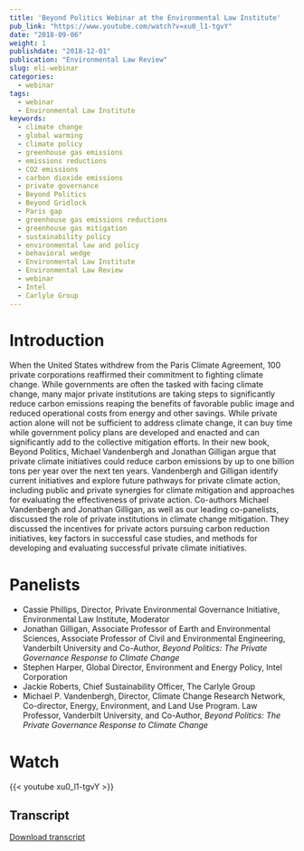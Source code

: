 ```yaml
---
title: 'Beyond Politics Webinar at the Environmental Law Institute'
pub_link: "https://www.youtube.com/watch?v=xu0_l1-tgvY"
date: "2018-09-06"
weight: 1
publishdate: "2018-12-01"
publication: "Environmental Law Review"
slug: eli-webinar
categories: 
  - webinar
tags:
  - webinar
  - Environmental Law Institute
keywords:
  - climate change
  - global warming
  - climate policy
  - greenhouse gas emissions
  - emissions reductions
  - CO2 emissions
  - carbon dioxide emissions
  - private governance
  - Beyond Politics
  - Beyond Gridlock
  - Paris gap
  - greenhouse gas emissions reductions
  - greenhouse gas mitigation
  - sustainability policy
  - environmental law and policy
  - behavioral wedge
  - Environmental Law Institute
  - Environmental Law Review
  - webinar
  - Intel
  - Carlyle Group
---
```

# Introduction

When the United States withdrew from the Paris Climate Agreement, 100 private corporations reaffirmed their commitment to fighting climate change. While governments are often the tasked with facing climate change, many major private institutions are taking steps to significantly reduce carbon emissions reaping the benefits of favorable public image and reduced operational costs from energy and other savings. While private action alone will not be sufficient to address climate change, it can buy time while government policy plans are developed and enacted and can significantly add to the collective mitigation efforts. In their new book, Beyond Politics, Michael Vandenbergh and Jonathan Gilligan argue that private climate initiatives could reduce carbon emissions by up to one billion tons per year over the next ten years. Vandenbergh and Gilligan identify current initiatives and explore future pathways for private climate action, including public and private synergies for climate mitigation and approaches for evaluating the effectiveness of private action. Co-authors Michael Vandenbergh and Jonathan Gilligan, as well as our leading co-panelists, discussed the role of private institutions in climate change mitigation. They discussed the incentives for private actors pursuing carbon reduction initiatives, key factors in successful case studies, and methods for developing and evaluating successful private climate initiatives. 

# Panelists

* Cassie Phillips, Director, Private Environmental Governance Initiative, Environmental Law Institute, Moderator 
* Jonathan Gilligan, Associate Professor of Earth and Environmental Sciences, Associate Professor of Civil and Environmental Engineering, Vanderbilt University and Co-Author, _Beyond Politics: The Private Governance Response to Climate Change_
* Stephen Harper, Global Director, Environment and Energy Policy, Intel Corporation 
* Jackie Roberts, Chief Sustainability Officer, The Carlyle Group 
* Michael P. Vandenbergh, Director, Climate Change Research Network, Co-director, Energy, Environment, and Land Use Program. Law Professor, Vanderbilt University, and Co-Author, _Beyond Politics: The Private Governance Response to Climate Change_

# Watch

{{< youtube xu0_l1-tgvY >}}

## Transcript

[Download transcript](/files/beyond_politics_webinar.pdf)
